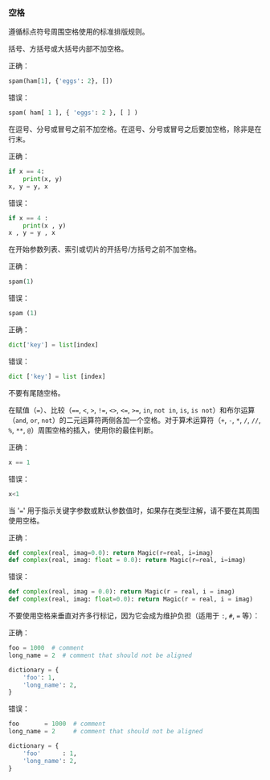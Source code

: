 ### 空格 

遵循标点符号周围空格使用的标准排版规则。

括号、方括号或大括号内部不加空格。

正确：

```python
spam(ham[1], {'eggs': 2}, [])
```

错误：

```python
spam( ham[ 1 ], { 'eggs': 2 }, [ ] )
```

在逗号、分号或冒号之前不加空格。在逗号、分号或冒号之后要加空格，除非是在行末。

正确：

```python
if x == 4:
    print(x, y)
x, y = y, x
```
错误：

```python
if x == 4 :
    print(x , y)
x , y = y , x
```

在开始参数列表、索引或切片的开括号/方括号之前不加空格。

正确：

```python
spam(1)
```

错误：

```python
spam (1)
```

正确：

```python
dict['key'] = list[index]
```

错误：

```python
dict ['key'] = list [index]
```

不要有尾随空格。

在赋值（`=`）、比较（`==`, `<`, `>`, `!=`, `<>`, `<=`, `>=`, `in`, `not in`, `is`, `is not`）和布尔运算（`and`, `or`, `not`）的二元运算符两侧各加一个空格。对于算术运算符（`+`, `-`, `*`, `/`, `//`, `%`, `**`, `@`）周围空格的插入，使用你的最佳判断。

正确：

```python
x == 1
```

错误：

```python
x<1
```

当 '`=`' 用于指示关键字参数或默认参数值时，如果存在类型注解，请不要在其周围使用空格。

正确：

```python
def complex(real, imag=0.0): return Magic(r=real, i=imag)
def complex(real, imag: float = 0.0): return Magic(r=real, i=imag)
```

错误：

```python
def complex(real, imag = 0.0): return Magic(r = real, i = imag)
def complex(real, imag: float=0.0): return Magic(r = real, i = imag)
```

不要使用空格来垂直对齐多行标记，因为它会成为维护负担（适用于 `:`, `#`, `=` 等）：

正确：

```python
foo = 1000  # comment
long_name = 2  # comment that should not be aligned

dictionary = {
    'foo': 1,
    'long_name': 2,
}
```

错误：

```python
foo       = 1000  # comment
long_name = 2     # comment that should not be aligned

dictionary = {
    'foo'      : 1,
    'long_name': 2,
}
```

